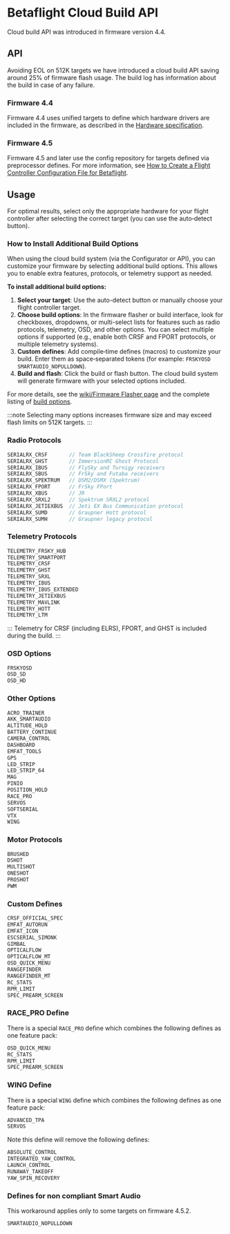 # Betaflight Cloud Build API

Cloud build API was introduced in firmware version 4.4.

## API

Avoiding EOL on 512K targets we have introduced a cloud build API saving around 25% of firmware flash usage.
The build log has information about the build in case of any failure.

### Firmware 4.4

Firmware 4.4 uses unified targets to define which hardware drivers are included in the firmware, as described in the [Hardware specification](/docs/development/manufacturer/manufacturer-design-guidelines#42-definitions-for-unified-targets).

### Firmware 4.5

Firmware 4.5 and later use the config repository for targets defined via preprocessor defines. For more information, see [How to Create a Flight Controller Configuration File for Betaflight](/docs/development/manufacturer/creating-configuration).

## Usage

For optimal results, select only the appropriate hardware for your flight controller after selecting the correct target (you can use the auto‑detect button).

### How to Install Additional Build Options

When using the cloud build system (via the Configurator or API), you can customize your firmware by selecting additional build options. This allows you to enable extra features, protocols, or telemetry support as needed.

**To install additional build options:**

1. **Select your target**: Use the auto-detect button or manually choose your flight controller target.
2. **Choose build options**: In the firmware flasher or build interface, look for checkboxes, dropdowns, or multi-select lists for features such as radio protocols, telemetry, OSD, and other options. You can select multiple options if supported (e.g., enable both CRSF and FPORT protocols, or multiple telemetry systems).
3. **Custom defines**: Add compile‑time defines (macros) to customize your build. Enter them as space‑separated tokens (for example: `FRSKYOSD SMARTAUDIO_NOPULLDOWN`).
4. **Build and flash**: Click the build or flash button. The cloud build system will generate firmware with your selected options included.

For more details, see the [wiki/Firmware Flasher page](/docs/wiki/configurator/firmware-flasher-tab) and the complete listing of [build options](/docs/development/Defines).

:::note
Selecting many options increases firmware size and may exceed flash limits on 512K targets.
:::

### Radio Protocols

```c
SERIALRX_CRSF       // Team BlackSheep Crossfire protocol
SERIALRX_GHST       // ImmersionRC Ghost Protocol
SERIALRX_IBUS       // FlySky and Turnigy receivers
SERIALRX_SBUS       // FrSky and Futaba receivers
SERIALRX_SPEKTRUM   // DSM2/DSMX (Spektrum)
SERIALRX_FPORT      // FrSky FPort
SERIALRX_XBUS       // JR
SERIALRX_SRXL2      // Spektrum SRXL2 protocol
SERIALRX_JETIEXBUS  // Jeti EX Bus Communication protocol
SERIALRX_SUMD       // Graupner Hott protocol
SERIALRX_SUMH       // Graupner legacy protocol
```

### Telemetry Protocols

```c
TELEMETRY_FRSKY_HUB
TELEMETRY_SMARTPORT
TELEMETRY_CRSF
TELEMETRY_GHST
TELEMETRY_SRXL
TELEMETRY_IBUS
TELEMETRY_IBUS_EXTENDED
TELEMETRY_JETIEXBUS
TELEMETRY_MAVLINK
TELEMETRY_HOTT
TELEMETRY_LTM
```

:::
Telemetry for CRSF (including ELRS), FPORT, and GHST is included during the build.
:::

### OSD Options

```c
FRSKYOSD
OSD_SD
OSD_HD
```

### Other Options

```c
ACRO_TRAINER
AKK_SMARTAUDIO
ALTITUDE_HOLD
BATTERY_CONTINUE
CAMERA_CONTROL
DASHBOARD
EMFAT_TOOLS
GPS
LED_STRIP
LED_STRIP_64
MAG
PINIO
POSITION_HOLD
RACE_PRO
SERVOS
SOFTSERIAL
VTX
WING
```

### Motor Protocols

```c
BRUSHED
DSHOT
MULTISHOT
ONESHOT
PROSHOT
PWM
```

### Custom Defines

```c
CRSF_OFFICIAL_SPEC
EMFAT_AUTORUN
EMFAT_ICON
ESCSERIAL_SIMONK
GIMBAL
OPTICALFLOW
OPTICALFLOW_MT
OSD_QUICK_MENU
RANGEFINDER
RANGEFINDER_MT
RC_STATS
RPM_LIMIT
SPEC_PREARM_SCREEN
```

### RACE_PRO Define

There is a special `RACE_PRO` define which combines the following defines as one feature pack:

```c
OSD_QUICK_MENU
RC_STATS
RPM_LIMIT
SPEC_PREARM_SCREEN
```

### WING Define

There is a special `WING` define which combines the following defines as one feature pack:

```c
ADVANCED_TPA
SERVOS
```

Note this define will remove the following defines:

```c
ABSOLUTE_CONTROL
INTEGRATED_YAW_CONTROL
LAUNCH_CONTROL
RUNAWAY_TAKEOFF
YAW_SPIN_RECOVERY
```

### Defines for non compliant Smart Audio

This workaround applies only to some targets on firmware 4.5.2.

```c
SMARTAUDIO_NOPULLDOWN
```
